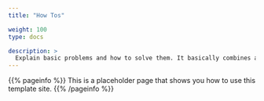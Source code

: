 ```yaml
---
title: "How Tos"

weight: 100
type: docs

description: >
  Explain basic problems and how to solve them. It basically combines areas of the combination to address one specific challenge.
---
```


{{% pageinfo %}}
This is a placeholder page that shows you how to use this template site.
{{% /pageinfo %}}


